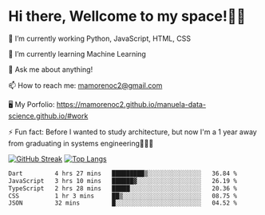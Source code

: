 # Hi there, Wellcome to my space!✌🏾

🔭 I’m currently working Python, JavaScript, HTML, CSS

🌱 I’m currently learning Machine Learning

💬 Ask me about anything!

📫 How to reach me: mamorenoc2@gmail.com

🖥️ My Porfolio: https://mamorenoc2.github.io/manuela-data-science.github.io/#work

⚡ Fun fact: Before I wanted to study architecture, but now I'm a 1 year away from graduating in systems engineering🤣🤣🤣

[![GitHub Streak](https://streak-stats.demolab.com/?user=mamorenoc2&theme=tokyonight_duo)](https://git.io/streak-stats)                 [![Top Langs](https://github-readme-stats.vercel.app/api/top-langs/?username=mamorenoc2&layout=compact&theme=tokyonight)](https://github.com/anuraghazra/github-readme-stats)

<!--START_SECTION:waka-->

```txt
Dart         4 hrs 27 mins   █████████▒░░░░░░░░░░░░░░░   36.84 %
JavaScript   3 hrs 10 mins   ██████▓░░░░░░░░░░░░░░░░░░   26.19 %
TypeScript   2 hrs 28 mins   █████░░░░░░░░░░░░░░░░░░░░   20.36 %
CSS          1 hr 3 mins     ██▒░░░░░░░░░░░░░░░░░░░░░░   08.75 %
JSON         32 mins         █░░░░░░░░░░░░░░░░░░░░░░░░   04.52 %
```

<!--END_SECTION:waka-->
